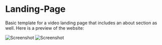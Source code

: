 # Landing-Page
Basic template for a video landing page that includes an about section as well.  Here is a preview of the website:

![Screenshot](https://i.imgur.com/lRlnxVg.png)
![Screenshot](https://i.imgur.com/YV9aFBH.png)
